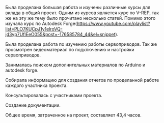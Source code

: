 Была проделана большая работа и изучены различные курсы для вклада в общий проект. Одним из курсов является курс по V-REP, так же на эту же тему было прочитано несколько статей.  Помимо этого изучала курс по Autodesk Forge(https://www.youtube.com/playlist?list=PLO7KUCpJ1y1elroVQ-jd3yp7UflEeO055&post=-176585784_44&el=snippet).

Была проделана работа по изучению работы сервоприводов. Так же просмотрен видеоматериал по подключению и настройки сервоприводов.

Занималась поиском дополнительных материалов по Arduino и autodesk forge.

Собирала информацию для создания отчетов по проделанной работе каждого участника проекта.

Консультировалась с участниками проекта.

Создание документации.

Общее время, затраченное на проект, составляет 43,4 часов.
